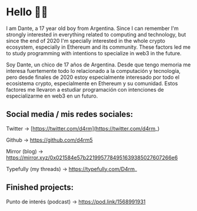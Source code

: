 # Hello 👋🏻

I am Dante, a 17 year old boy from Argentina. Since I can remember I'm strongly interested in everything related to computing and technology, but since the end of 2020 I'm specially interested in the whole crypto ecosystem, especially in Ethereum and its community. These factors led me to study programming with intentions to specialize in web3 in the future. 

Soy Dante, un chico de 17 años de Argentina. Desde que tengo memoria me interesa fuertemente todo lo relacionado a la computación y tecnología, pero desde finales de 2020 estoy especialmente interesado por todo el ecosistema crypto, especialmente en Ethereum y su comunidad. Estos factores me llevaron a estudiar programación con intenciones de especializarme en web3 en un futuro. 


## Social media / mis redes sociales:

Twitter → [https://twitter.com/d4rm](https://twitter.com/d4rm_)

Github → https://github.com/d4rm5

Mirror (blog) → https://mirror.xyz/0x021584e57b2219957784951639385027607266e6

Typefully (my threads) → https://typefully.com/D4rm_


## Finished projects:

Punto de interés (podcast) → https://pod.link/1568991931
